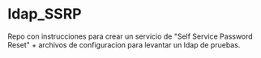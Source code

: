 # ldap_SSRP

Repo con instrucciones para crear un servicio de "Self Service Password Reset" + archivos de configuracion para levantar un ldap de pruebas.


